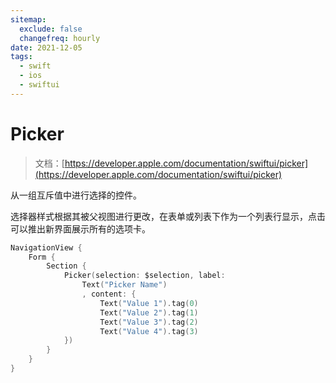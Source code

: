 ```yaml
---
sitemap:
  exclude: false
  changefreq: hourly
date: 2021-12-05
tags:
  - swift
  - ios
  - swiftui
---
```


# Picker

> 文档：[https://developer.apple.com/documentation/swiftui/picker](https://developer.apple.com/documentation/swiftui/picker)

从一组互斥值中进行选择的控件。

选择器样式根据其被父视图进行更改，在表单或列表下作为一个列表行显示，点击可以推出新界面展示所有的选项卡。

```swift
NavigationView {
    Form {
        Section {
            Picker(selection: $selection, label:
                Text("Picker Name")
                , content: {
                    Text("Value 1").tag(0)
                    Text("Value 2").tag(1)
                    Text("Value 3").tag(2)
                    Text("Value 4").tag(3)
            })
        }
    }
}
```
